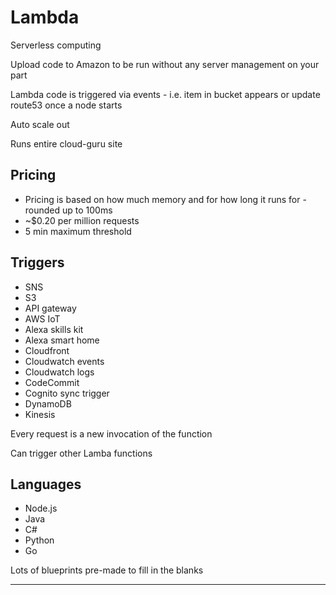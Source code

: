 Lambda
======================================

Serverless computing

Upload code to Amazon to be run without any server management on your part

Lambda code is triggered via events - i.e. item in bucket appears or update route53 once a node starts

Auto scale out

Runs entire cloud-guru site


Pricing
---------------

* Pricing is based on how much memory and for how long it runs for - rounded up to 100ms
* ~$0.20 per million requests
* 5 min maximum threshold

Triggers
---------------

* SNS
* S3
* API gateway
* AWS IoT
* Alexa skills kit
* Alexa smart home
* Cloudfront
* Cloudwatch events
* Cloudwatch  logs
* CodeCommit
* Cognito sync trigger
* DynamoDB
* Kinesis

Every request is a new invocation of the function

Can trigger other Lamba functions

Languages
---------------

* Node.js
* Java
* C#
* Python
* Go

Lots of blueprints pre-made to fill in the blanks

---------------
